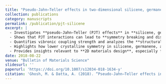 ```yaml
---
title: "Pseudo‑Jahn–Teller effects in two‑dimensional silicene, germanene and stanene: a crystal orbital vibronic coupling density analysis"
collection: publications
category: manuscripts
permalink: /publication/pjt‑silicene
excerpt: |
  - Investigates **pseudo‑Jahn–Teller (PJT) effects** in **silicene, germanene, and stanene** using **crystal orbital vibronic coupling density analysis**.
  - Shows that PJT interactions can lead to **symmetry breaking and distortions** in these graphene‑analogue 2D materials.
  - Quantifies vibronic coupling strength and analyzes the **structural and electronic implications** of PJT distortions.
  - Highlights how lower crystalline symmetry in silicene, germanene, and stanene arises from cooperative electronic–vibrational coupling.
  - Provides insights relevant to **2D materials design**, especially for electronic and optoelectronic applications where PJT plays a role.
date: 2018-08-22
venue: "Bulletin of Materials Science"
slidesurl: ''
paperurl: 'https://doi.org/10.1007/s12034-018-1634-y'
citation: 'Ghosh, M. & Datta, A. (2018). “Pseudo‑Jahn–Teller effects in two‑dimensional silicene, germanene and stanene: a crystal orbital vibronic coupling density analysis.” *Bull. Mater. Sci.*, 41, 117.'
---
```

